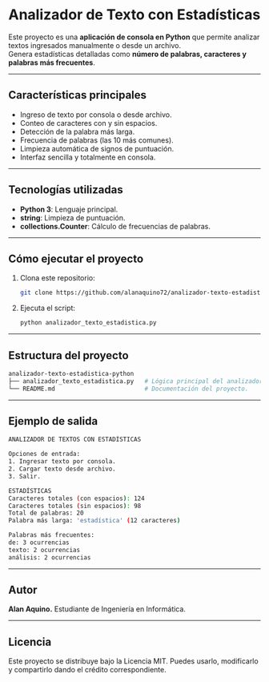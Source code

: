 # Analizador de Texto con Estadísticas

Este proyecto es una **aplicación de consola en Python** que permite analizar textos ingresados manualmente o desde un archivo.  
Genera estadísticas detalladas como **número de palabras, caracteres y palabras más frecuentes**.

---

## Características principales

- Ingreso de texto por consola o desde archivo.  
- Conteo de caracteres con y sin espacios.  
- Detección de la palabra más larga.  
- Frecuencia de palabras (las 10 más comunes).  
- Limpieza automática de signos de puntuación.  
- Interfaz sencilla y totalmente en consola.

---

## Tecnologías utilizadas

- **Python 3**: Lenguaje principal.  
- **string**: Limpieza de puntuación.  
- **collections.Counter**: Cálculo de frecuencias de palabras.

---

## Cómo ejecutar el proyecto

1. Clona este repositorio:
   ```bash
   git clone https://github.com/alanaquino72/analizador-texto-estadistica-python.git
   ```

2. Ejecuta el script:
   ```bash
   python analizador_texto_estadistica.py
   ```
   
---

## Estructura del proyecto

```bash
analizador-texto-estadistica-python
├── analizador_texto_estadistica.py   # Lógica principal del analizador.
└── README.md                         # Documentación del proyecto.
```

---

## Ejemplo de salida

```bash
ANALIZADOR DE TEXTOS CON ESTADÍSTICAS

Opciones de entrada:
1. Ingresar texto por consola.
2. Cargar texto desde archivo.
3. Salir.

ESTADÍSTICAS
Caracteres totales (con espacios): 124
Caracteres totales (sin espacios): 98
Total de palabras: 20
Palabra más larga: 'estadística' (12 caracteres)

Palabras más frecuentes:
de: 3 ocurrencias
texto: 2 ocurrencias
análisis: 2 ocurrencias
```

---

## Autor

**Alan Aquino.**
Estudiante de Ingeniería en Informática.


---

## Licencia

Este proyecto se distribuye bajo la Licencia MIT.
Puedes usarlo, modificarlo y compartirlo dando el crédito correspondiente.
